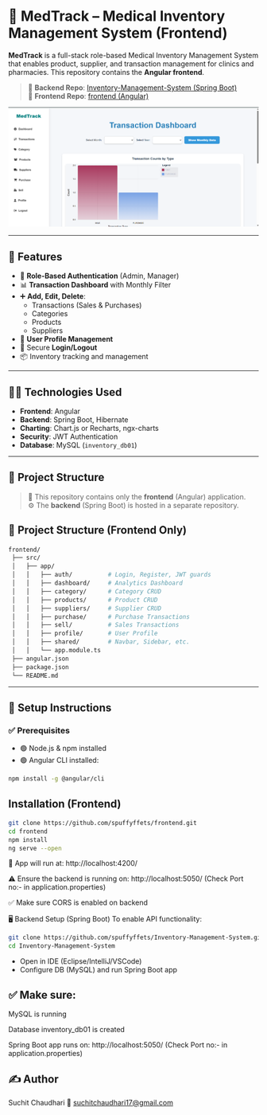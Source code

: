 # 💊 MedTrack – Medical Inventory Management System (Frontend)

**MedTrack** is a full-stack role-based Medical Inventory Management System that enables product, supplier, and transaction management for clinics and pharmacies. This repository contains the **Angular frontend**.

> 🔗 **Backend Repo**: [Inventory-Management-System (Spring Boot)](https://github.com/spuffyffets/Inventory-Management-System.git)  
> 🔗 **Frontend Repo**: [frontend (Angular)](https://github.com/spuffyffets/frontend.git)

![Dashboard Preview](src/app/assets/images/dashboard.png)

---

## 🚀 Features

- 🔐 **Role-Based Authentication** (Admin, Manager)
- 📊 **Transaction Dashboard** with Monthly Filter
- ➕ **Add, Edit, Delete**:
  - Transactions (Sales & Purchases)
  - Categories
  - Products
  - Suppliers
- 👤 **User Profile Management**
- 🔁 Secure **Login/Logout**
- 📦 Inventory tracking and management

---

## 🧑‍💻 Technologies Used

- **Frontend**: Angular
- **Backend**: Spring Boot, Hibernate
- **Charting**: Chart.js or Recharts, ngx-charts
- **Security**: JWT Authentication
- **Database**: MySQL (`inventory_db01`)

---

## 📂 Project Structure

> 🔁 This repository contains only the **frontend** (Angular) application.  
> ⚙️ The **backend** (Spring Boot) is hosted in a separate repository.

## 📁 Project Structure (Frontend Only)

```bash
frontend/
 ├── src/
 │   ├── app/
 │   │   ├── auth/          # Login, Register, JWT guards
 │   │   ├── dashboard/     # Analytics Dashboard
 │   │   ├── category/      # Category CRUD
 │   │   ├── products/      # Product CRUD
 │   │   ├── suppliers/     # Supplier CRUD
 │   │   ├── purchase/      # Purchase Transactions
 │   │   ├── sell/          # Sales Transactions
 │   │   ├── profile/       # User Profile
 │   │   ├── shared/        # Navbar, Sidebar, etc.
 │   │   └── app.module.ts
 ├── angular.json
 ├── package.json
 └── README.md

``` 

--- 

## 🔧 Setup Instructions

### ✅ Prerequisites
- 🟢 Node.js & npm installed  
- 🟢 Angular CLI installed:

```bash
npm install -g @angular/cli

```


## Installation (Frontend)
```bash
git clone https://github.com/spuffyffets/frontend.git
cd frontend
npm install
ng serve --open
```

 🚀 App will run at: http://localhost:4200/

 ⚠️ Ensure the backend is running on: http://localhost:5050/  (Check Port no:- in application.properties)

 ✅ Make sure CORS is enabled on backend

🖥️ Backend Setup (Spring Boot)
To enable API functionality:

```bash
git clone https://github.com/spuffyffets/Inventory-Management-System.git
cd Inventory-Management-System
```
- Open in IDE (Eclipse/IntelliJ/VSCode)
- Configure DB (MySQL) and run Spring Boot app


## ✅ Make sure:

MySQL is running

Database inventory_db01 is created

Spring Boot app runs on: http://localhost:5050/ (Check Port no:- in application.properties)


## ✍️ Author

Suchit Chaudhari
📧 suchitchaudhari17@gmail.com